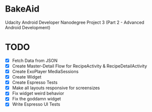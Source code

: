 # BakeAid
Udacity Android Developer Nanodegree Project 3 (Part 2 - Advanced Android Development)

# TODO

- [x] Fetch Data from JSON
- [x] Create Master-Detail Flow for RecipeActivity & RecipeDetailActivity
- [x] Create ExoPlayer MediaSessions
- [x] Create Widget
- [x] Create Espresso Tests
- [x] Make all layouts responsive for screensizes
- [x] Fix widget weird behavior
- [x] Fix the goddamn widget
- [x] Write Espresso UI Tests
